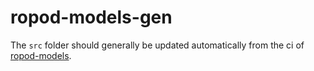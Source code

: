 # ropod-models-gen

The `src` folder should generally be updated automatically from the ci of
[ropod-models](https://git.ropod.org/ropod/communication/ropod-models).

